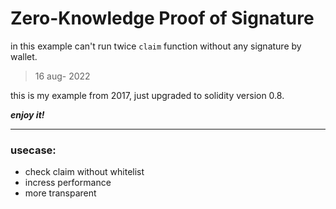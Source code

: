 # Zero-Knowledge Proof of Signature

in this example can't run twice `claim` function without any signature by wallet.

> 16 aug- 2022

this is my example from 2017, just upgraded to solidity version 0.8.

***enjoy it!***

---

### usecase:
- check claim without whitelist
- incress performance
- more transparent
